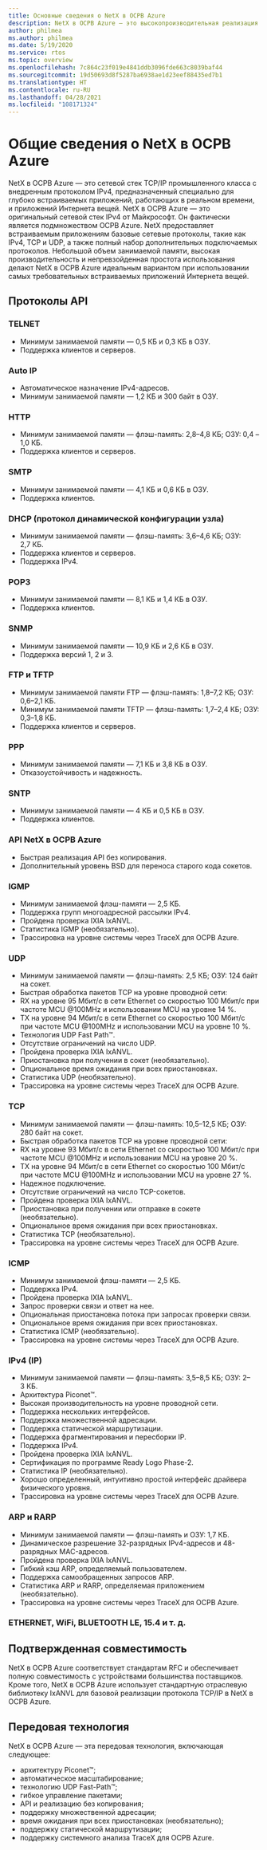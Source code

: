 ```yaml
---
title: Основные сведения о NetX в ОСРВ Azure
description: NetX в ОСРВ Azure — это высокопроизводительная реализация стандартов протокола TCP/IP, полностью интегрированная с ThreadX в ОСРВ Azure и доступная для всех поддерживаемых процессоров.
author: philmea
ms.author: philmea
ms.date: 5/19/2020
ms.service: rtos
ms.topic: overview
ms.openlocfilehash: 7c864c23f019e4841ddb3096fde663c8039baf44
ms.sourcegitcommit: 19d50693d8f5287ba6938ae1d23eef88435ed7b1
ms.translationtype: HT
ms.contentlocale: ru-RU
ms.lasthandoff: 04/28/2021
ms.locfileid: "108171324"
---
```

# <a name="overview-of-azure-rtos-netx"></a>Общие сведения о NetX в ОСРВ Azure

NetX в ОСРВ Azure — это сетевой стек TCP/IP промышленного класса с внедренным протоколом IPv4, предназначенный специально для глубоко встраиваемых приложений, работающих в реальном времени, и приложений Интернета вещей. NetX в ОСРВ Azure — это оригинальный сетевой стек IPv4 от Майкрософт. Он фактически является подмножеством ОСРВ Azure. NetX предоставляет встраиваемым приложениям базовые сетевые протоколы, такие как IPv4, TCP и UDP, а также полный набор дополнительных подключаемых протоколов. Небольшой объем занимаемой памяти, высокая производительность и непревзойденная простота использования делают NetX в ОСРВ Azure идеальным вариантом при использовании самых требовательных встраиваемых приложений Интернета вещей.

## <a name="api-protocols"></a>Протоколы API

### <a name="telnet"></a>TELNET

* Минимум занимаемой памяти — 0,5 КБ и 0,3 КБ в ОЗУ.
* Поддержка клиентов и серверов.

### <a name="auto-ip"></a>Auto IP

* Автоматическое назначение IPv4-адресов.
* Минимум занимаемой памяти — 1,2 КБ и 300 байт в ОЗУ.

### <a name="http---hypertext-transfer-protocolhttp"></a>HTTP

* Минимум занимаемой памяти — флэш-память: 2,8–4,8 КБ; ОЗУ: 0,4 –1,0 КБ.
* Поддержка клиентов и серверов.

### <a name="smtp---simple-mail-transfer-protocol-smtp"></a>SMTP

* Минимум занимаемой памяти — 4,1 КБ и 0,6 КБ в ОЗУ.
* Поддержка клиентов.

### <a name="dhcp---dynamic-host-configuration-protocol-dhcp"></a>DHCP (протокол динамической конфигурации узла)

* Минимум занимаемой памяти — флэш-память: 3,6–4,6 КБ; ОЗУ: 2,7 КБ.
* Поддержка клиентов и серверов.
* Поддержка IPv4.

### <a name="p0p3---post-office-protocol-version-3-pop3"></a>POP3

* Минимум занимаемой памяти — 8,1 КБ и 1,4 КБ в ОЗУ.
* Поддержка клиентов.

### <a name="snmp---simple-network-management-protocol-snmp"></a>SNMP

* Минимум занимаемой памяти — 10,9 КБ и 2,6 КБ в ОЗУ.
* Поддержка версий 1, 2 и 3.

### <a name="ftp-tftp---file-transfer-protocol-ftp-trivial-file-transfer-protocol-tftp"></a>FTP и TFTP

* Минимум занимаемой памяти FTP — флэш-память: 1,8–7,2 КБ; ОЗУ: 0,6–2,1 КБ.
* Минимум занимаемой памяти TFTP — флэш-память: 1,7–2,4 КБ; ОЗУ: 0,3–1,8 КБ.
* Поддержка клиентов и серверов.

### <a name="ppp---polnt-to-point-protocol-ppp"></a>PPP

* Минимум занимаемой памяти — 7,1 КБ и 3,8 КБ в ОЗУ.
* Отказоустойчивость и надежность.

### <a name="sntp---simple-network-time-protocol-sntp"></a>SNTP

* Минимум занимаемой памяти — 4 КБ и 0,5 КБ в ОЗУ.
* Поддержка клиентов.

### <a name="azure-rtos-netx-api"></a>API NetX в ОСРВ Azure

* Быстрая реализация API без копирования.
* Дополнительный уровень BSD для переноса старого кода сокетов.

### <a name="igmp---internet-group-management-protocol-igmp"></a>IGMP

* Минимум занимаемой флэш-памяти — 2,5 КБ.
* Поддержка групп многоадресной рассылки IPv4.
* Пройдена проверка IXIA IxANVL.
* Статистика IGMP (необязательно).
* Трассировка на уровне системы через TraceX для ОСРВ Azure.

### <a name="udp---user-datagram-protocol-udp"></a>UDP

* Минимум занимаемой памяти — флэш-память: 2,5 КБ; ОЗУ: 124 байт на сокет.
* Быстрая обработка пакетов TCP на уровне проводной сети:
* RX на уровне 95 Мбит/с в сети Ethernet со скоростью 100 Мбит/с при частоте MCU @100MHz и использовании MCU на уровне 14 %.
* TX на уровне 94 Мбит/с в сети Ethernet со скоростью 100 Мбит/с при частоте MCU @100MHz и использовании MCU на уровне 10 %.
* Технология UDP Fast Path™.
* Отсутствие ограничений на число UDP.
* Пройдена проверка IXIA IxANVL.
* Приостановка при получении в сокет (необязательно).
* Опциональное время ожидания при всех приостановках.
* Статистика UDP (необязательно).
* Трассировка на уровне системы через TraceX для ОСРВ Azure.

### <a name="tcp---transmission-control-protocol-tcp"></a>TCP

* Минимум занимаемой памяти — флэш-память: 10,5–12,5 КБ; ОЗУ: 280 байт на сокет.
* Быстрая обработка пакетов TCP на уровне проводной сети:
* RX на уровне 93 Мбит/с в сети Ethernet со скоростью 100 Мбит/с при частоте MCU @100MHz и использовании MCU на уровне 20 %.
* TX на уровне 94 Мбит/с в сети Ethernet со скоростью 100 Мбит/с при частоте MCU @100MHz и использовании MCU на уровне 27 %.
* Надежное подключение.
* Отсутствие ограничений на число TCP-сокетов.
* Пройдена проверка IXIA IxANVL.
* Приостановка при получении или отправке в сокете (необязательно).
* Опциональное время ожидания при всех приостановках.
* Статистика TCP (необязательно).
* Трассировка на уровне системы через TraceX для ОСРВ Azure.

### <a name="icmp---internet-control-message-protocol-icmp"></a>ICMP

* Минимум занимаемой флэш-памяти — 2,5 КБ.
* Поддержка IPv4.
* Пройдена проверка IXIA IxANVL.
* Запрос проверки связи и ответ на нее.
* Опциональная приостановка потока при запросах проверки связи.
* Опциональное время ожидания при всех приостановках.
* Статистика ICMP (необязательно).
* Трассировка на уровне системы через TraceX для ОСРВ Azure.

### <a name="ipv4---internet-protocol-ip"></a>IPv4 (IP)

* Минимум занимаемой памяти — флэш-память: 3,5–8,5 КБ; ОЗУ: 2–3 КБ.
* Архитектура Piconet™.
* Высокая производительность на уровне проводной сети.
* Поддержка нескольких интерфейсов.
* Поддержка множественной адресации.
* Поддержка статической маршрутизации.
* Поддержка фрагментирования и пересборки IP.
* Поддержка IPv4.
* Пройдена проверка IXIA IxANVL.
* Сертификация по программе Ready Logo Phase-2.
* Статистика IP (необязательно).
* Хорошо определенный, интуитивно простой интерфейс драйвера физического уровня.
* Трассировка на уровне системы через TraceX для ОСРВ Azure.

### <a name="arprarp---address-resolution-protocol-arp-reverse-address-resolution-protocol-rarp"></a>ARP и RARP

* Минимум занимаемой памяти — флэш-память и ОЗУ: 1,7 КБ.
* Динамическое разрешение 32-разрядных IPv4-адресов и 48-разрядных MAC-адресов.
* Пройдена проверка IXIA IxANVL.
* Гибкий кэш ARP, определяемый пользователем.
* Поддержка самообращенных запросов ARP.
* Статистика ARP и RARP, определяемая приложением (необязательно).
* Трассировка на уровне системы через TraceX для ОСРВ Azure.

### <a name="ethernet-wifi-bluetooth-le-154-etc"></a>ETHERNET, WiFi, BLUETOOTH LE, 15.4 и т. д.

## <a name="interoperability-verification"></a>Подтвержденная совместимость

NetX в ОСРВ Azure соответствует стандартам RFC и обеспечивает полную совместимость с устройствами большинства поставщиков. Кроме того, NetX в ОСРВ Azure использует стандартную отраслевую библиотеку IxANVL для базовой реализации протокола TCP/IP в NetX в ОСРВ Azure.

## <a name="advanced-technology"></a>Передовая технология

NetX в ОСРВ Azure — эта передовая технология, включающая следующее:
* архитектуру Piconet™;
* автоматическое масштабирование;
* технологию UDP Fast-Path™;
* гибкое управление пакетами;
* API и реализацию без копирования;
* поддержку множественной адресации;
* время ожидания при всех приостановках (необязательно);
* поддержку статической маршрутизации;
* поддержку системного анализа TraceX для ОСРВ Azure.
